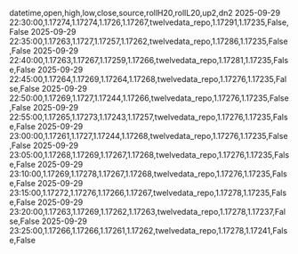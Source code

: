 datetime,open,high,low,close,source,rollH20,rollL20,up2,dn2
2025-09-29 22:30:00,1.17274,1.17274,1.1726,1.17267,twelvedata_repo,1.17291,1.17235,False,False
2025-09-29 22:35:00,1.17263,1.1727,1.17257,1.17262,twelvedata_repo,1.17286,1.17235,False,False
2025-09-29 22:40:00,1.17263,1.17267,1.17259,1.17266,twelvedata_repo,1.17281,1.17235,False,False
2025-09-29 22:45:00,1.17264,1.17269,1.17264,1.17268,twelvedata_repo,1.17276,1.17235,False,False
2025-09-29 22:50:00,1.17269,1.1727,1.17244,1.17266,twelvedata_repo,1.17276,1.17235,False,False
2025-09-29 22:55:00,1.17265,1.17273,1.17243,1.17257,twelvedata_repo,1.17276,1.17235,False,False
2025-09-29 23:00:00,1.17261,1.1727,1.17244,1.17268,twelvedata_repo,1.17276,1.17235,False,False
2025-09-29 23:05:00,1.17268,1.17269,1.17267,1.17268,twelvedata_repo,1.17276,1.17235,False,False
2025-09-29 23:10:00,1.17269,1.17278,1.17267,1.17268,twelvedata_repo,1.17276,1.17235,False,False
2025-09-29 23:15:00,1.17272,1.17276,1.17266,1.17267,twelvedata_repo,1.17278,1.17235,False,False
2025-09-29 23:20:00,1.17263,1.17269,1.17262,1.17263,twelvedata_repo,1.17278,1.17237,False,False
2025-09-29 23:25:00,1.17266,1.17266,1.17261,1.17262,twelvedata_repo,1.17278,1.17241,False,False

